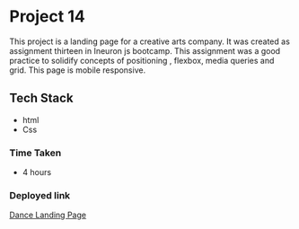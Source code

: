 # Project 14
This project is a landing page for a creative arts company. It was created as assignment thirteen in Ineuron js bootcamp. This assignment was a good practice to solidify concepts of positioning , flexbox, media queries and grid. This page is mobile responsive.

## Tech Stack
- html
- Css

### Time Taken  
- 4 hours

### Deployed link


[Dance Landing Page](https://dance-landing-page-by-aman.netlify.app/)